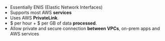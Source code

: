 - Essentially ENIS (Elastic Network Interfaces)
- Supports most AWS **services**
- Uses AWS **PrivateLink**.
- $ per hour + $ per GB of data **processed**.
- Allow private and secure connection **between VPCs**, on-prem apps and AWS services